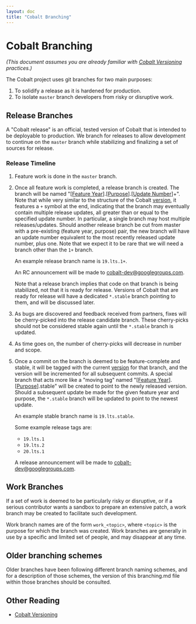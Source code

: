 ```yaml
---
layout: doc
title: "Cobalt Branching"
---
```

# Cobalt Branching

*(This document assumes you are already familiar
with [Cobalt Versioning][versioning] practices.)*

The Cobalt project uses git branches for two main purposes:

  1. To solidify a release as it is hardened for production.
  2. To isolate `master` branch developers from risky or disruptive work.


## Release Branches

A "Cobalt release" is an official, tested version of Cobalt that is intended to
be deployable to production. We branch for releases to allow development to
continue on the `master` branch while stabilizing and finalizing a set of sources
for release.


### Release Timeline

  1. Feature work is done in the `master` branch.

  2. Once all feature work is completed, a release branch is created. The branch
     will be named "[[Feature Year](versioning.md#Feature-Year)].[[Purpose](versioning.md#Purpose)].[[Update Number](versioning.md#Update-Number)]+".
     Note that while very similar to the structure of the Cobalt
     [version](versioning.md), it features a `+` symbol at the end, indicating
     that the branch may eventually contain multiple release updates,
     all greater than or equal to the specified update number.  In particular, a
     single branch may host multiple releases/updates. Should another release
     branch be cut from master with a pre-existing (feature year, purpose)
     pair, the new branch will have an update number equivalent to the most
     recently released update number, plus one.  Note that we expect it to be
     rare that we will need a branch other than the `1+` branch.

     An example release branch name is `19.lts.1+`.

     An RC announcement will be made to
     [cobalt-dev@googlegroups.com][cobalt-dev].

     Note that a release branch implies that code on that branch is being
     stabilized, not that it is ready for release.  Versions of Cobalt that
     are ready for release will have a dedicated `*.stable` branch pointing to
     them, and will be discussed later.

  3. As bugs are discovered and feedback received from partners, fixes will be
     cherry-picked into the release candidate branch. These cherry-picks should
     not be considered stable again until the `*.stable` branch is updated.

  4. As time goes on, the number of cherry-picks will decrease in number and
     scope.

  5. Once a commit on the branch is deemed to be feature-complete and stable, it
     will be tagged with the current [version](versioning.md) for that branch,
     and the version will be incremented for all subsequent commits.  A special
     branch that acts more like a "moving tag" named "[[Feature Year](versioning.md#Feature-Year)].[[Purpose](versioning.md#Purpose)].stable"
     will be created to point to the newly released version.  Should a
     subsequent update be made for the given feature year and purpose, the
     `*.stable` branch will be updated to point to the newest update.

     An example stable branch name is `19.lts.stable`.

     Some example release tags are:
      - `19.lts.1`
      - `19.lts.2`
      - `20.lts.1`

     A release announcement will be made
     to [cobalt-dev@googlegroups.com][cobalt-dev].


## Work Branches

If a set of work is deemed to be particularly risky or disruptive, or if a
serious contributor wants a sandbox to prepare an extensive patch, a work branch
may be created to facilitate such development.

Work branch names are of the form `work_<topic>`, where `<topic>` is the purpose
for which the branch was created. Work branches are generally in use by a
specific and limited set of people, and may disappear at any time.


## Older branching schemes

Older branches have been following different branch naming schemes, and for
a description of those schemes, the version of this branching.md file within
those branches should be consulted.

## Other Reading

  * [Cobalt Versioning][versioning]

[cobalt-dev]: https://groups.google.com/forum/#!forum/cobalt-dev "cobalt-dev@googlegroups.com"
[versioning]: versioning.md "Cobalt Versioning"
